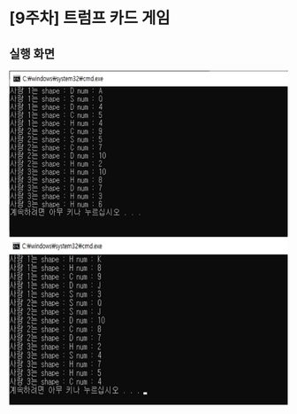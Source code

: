 # [9주차] 트럼프 카드 게임



## 실행 화면

<img src="/images/week09_result1.png" width="600" height="300" />

<img src="/images/week09_result2.png" width="600" height="300" />